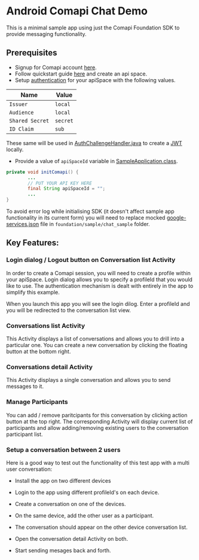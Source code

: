 # Android Comapi Chat Demo
This is a minimal sample app using just the Comapi Foundation SDK to provide messaging functionality.

## Prerequisites

- Signup for Comapi account [here](http://www.comapi.com).
- Follow quickstart guide [here](http://docs.comapi.com/docs/quick-start) and create an api space.
- Setup [authentication](http://docs.comapi.com/docs/channel-setup-app-messaging) for your apiSpace with the following values.

| Name | Value |
| -----------| ----- |
| `Issuer`   |  `local`| 
| `Audience` |  `local`| 
| `Shared Secret` |  `secret`| 
| `ID Claim` |  `sub`| 

These same will be used in [AuthChallengeHandler.java](./src/main/java/com/comapi/sample/comapi/AuthChallengeHandler.java) to create a [JWT](https://jwt.io/introduction/) locally.

- Provide a value of `apiSpaceId` variable in [SampleApplication.class](./src/main/java/com/comapi/sample/SampleApplication.java).
```java
private void initComapi() {
        ...
        // PUT YOUR API KEY HERE
        final String apiSpaceId = "";
        ...
}
```

To avoid error log while initialising SDK (it doesn't affect sample app functionality in its current form) you will need to replace mocked [google-services.json](https://support.google.com/firebase/answer/7015592?hl=en) file in `foundation/sample/chat_sample` folder.

## Key Features:

### Login dialog / Logout button on Conversation list Activity
In order to create a Comapi session, you will need to create a profile within your apiSpace. Login dialog allows you to specify a profileId that you would like to use. The authentication mechanism is dealt with entirely in the app to simplify this example.

When you launch this app you will see the login dilog. Enter a profileId and you will be redirected to the conversation list view.  

### Conversations list Activity

This Activity displays a list of conversations and allows you to drill into a particular one. 
You can create a new conversation by clicking the floating button at the bottom right.

### Conversations detail Activity

This Activity displays a single conversation and allows you to send messages to it. 

### Manage Participants

You can add / remove paritcipants for this conversation by clicking action button at the top right. The corresponding Activity will display current list of participants and allow adding/removing existing users to the conversation participant list.

### Setup a conversation between 2 users

Here is a good way to test out the functionality of this test app with a multi user conversation:

- Install the app on two different devices

- Login to the app using different profileId's on each device.

- Create a conversation on one of the devices.

- On the same device, add the other user as a participant.

- The conversation should appear on the other device conversation list.

- Open the conversation detail Activity on both.

- Start sending mesages back and forth.